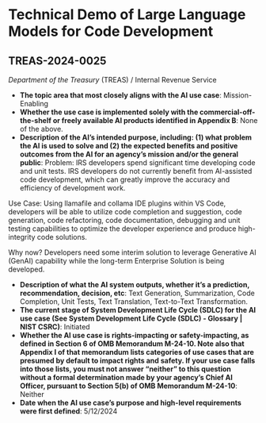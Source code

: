 # Technical Demo of Large Language Models for Code Development
## TREAS-2024-0025
_Department of the Treasury_ (TREAS) / Internal Revenue Service


+ **The topic area that most closely aligns with the AI use case**: Mission-Enabling
+ **Whether the use case is implemented solely with the commercial-off-the-shelf or freely available AI products identified in Appendix B**: None of the above.
+ **Description of the AI’s intended purpose, including: (1) what problem the AI is used to solve and (2) the expected benefits and positive outcomes from the AI for an agency’s mission and/or the general public**: Problem: IRS developers spend significant time developing code and unit tests. IRS developers do not currently benefit from AI-assisted code development, which can greatly improve the accuracy and efficiency of development work. 

Use Case: Using llamafile and collama IDE plugins within VS Code, developers will be able to utilize code completion and suggestion, code generation, code refactoring, code documentation, debugging and unit testing capabilities to optimize the developer experience and produce high-integrity code solutions.

Why now? Developers need some interim solution to leverage Generative AI (GenAI) capability while the long-term Enterprise Solution is being developed.
+ **Description of what the AI system outputs, whether it’s a prediction, recommendation, decision, etc**: Text Generation, Summarization, Code Completion, Unit Tests, Text Translation, Text-to-Text Transformation.
+ **The current stage of System Development Life Cycle (SDLC) for the AI use case (See System Development Life Cycle (SDLC) - Glossary | NIST CSRC)**: Initiated
+ **Whether the AI use case is rights-impacting or safety-impacting, as defined in Section 6 of OMB Memorandum M-24-10. Note also that Appendix I of that memorandum lists categories of use cases that are presumed by default to impact rights and safety. If your use case falls into those lists, you must not answer “neither” to this question without a formal determination made by your agency’s Chief AI Officer, pursuant to Section 5(b) of OMB Memorandum M-24-10**: Neither
+ **Date when the AI use case’s purpose and high-level requirements were first defined**: 5/12/2024